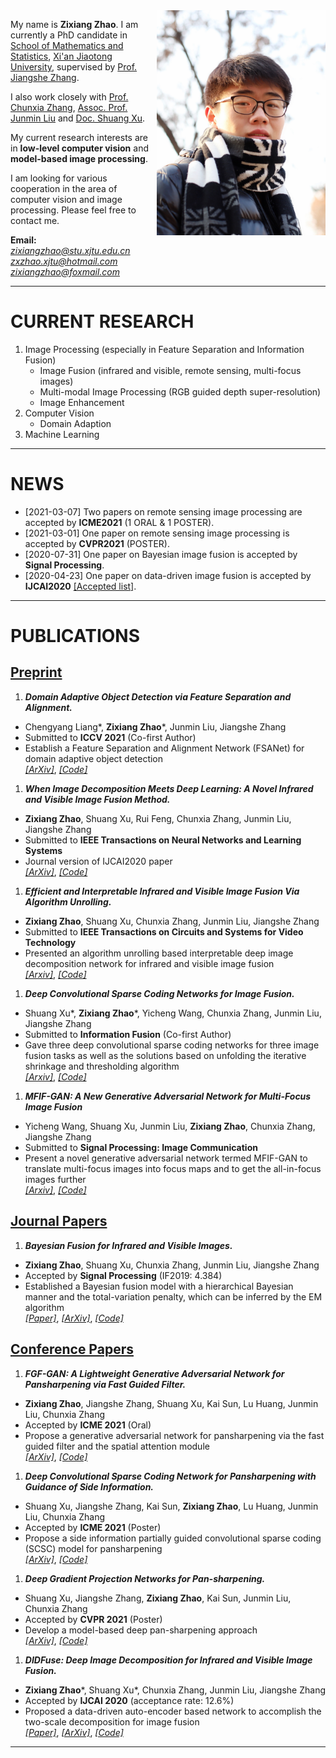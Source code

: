 <img align="right" src="images//me.jpg" height="360px"/>

My name is **Zixiang Zhao**. I am currently a PhD candidate in [School of Mathematics and Statistics](http://math.xjtu.edu.cn/), [Xi'an Jiaotong University](http://www.xjtu.edu.cn/), supervised by [Prof. Jiangshe Zhang](http://gr.xjtu.edu.cn/web/jszhang). 

I also work closely with [Prof. Chunxia Zhang](https://scholar.google.com/citations?user=b5KG5awAAAAJ&hl=zh-CN), [Assoc. Prof. Junmin Liu](https://scholar.google.com/citations?user=C9lKEu8AAAAJ&hl=zh-CN) and [Doc. Shuang Xu](https://xsxjtu.github.io/).

My current research interests are in **low-level computer vision** and **model-based image processing**.

I am looking for various cooperation in the area of computer vision and image processing. Please feel free to contact me.

**Email:**  
*zixiangzhao@stu.xjtu.edu.cn*  
*zxzhao.xjtu@hotmail.com*  
*zixiangzhao@foxmail.com*

---
# CURRENT RESEARCH

1. Image Processing (especially in Feature Separation and Information Fusion)
   - Image Fusion (infrared and visible, remote sensing, multi-focus images)
   - Multi-modal Image Processing (RGB guided depth super-resolution)
   - Image Enhancement
2. Computer Vision
   - Domain Adaption
3. Machine Learning

---
# NEWS
- [2021-03-07] Two papers on remote sensing image processing are accepted by **ICME2021** (1 ORAL & 1 POSTER).
- [2021-03-01] One paper on remote sensing image processing is accepted by **CVPR2021** (POSTER).  
- [2020-07-31] One paper on Bayesian image fusion is accepted by **Signal Processing**.  
- [2020-04-23] One paper on data-driven image fusion is accepted by **IJCAI2020** [\[Accepted list\]](http://static.ijcai.org/2020-accepted_papers.html).

---

# PUBLICATIONS

## <u> Preprint </u>

1. ***Domain Adaptive Object Detection via Feature Separation and Alignment.***
* Chengyang Liang\*, **Zixiang Zhao**\*, Junmin Liu, Jiangshe Zhang
* Submitted to **ICCV 2021** (Co-first Author) 
* Establish a Feature Separation and Alignment Network (FSANet) for domain adaptive object detection    
[*[ArXiv]*](https://arxiv.org/abs/2012.08689), [*[Code]*]()

1. ***When Image Decomposition Meets Deep Learning: A Novel Infrared and Visible Image Fusion Method.***
* **Zixiang Zhao**, Shuang Xu, Rui Feng, Chunxia Zhang, Junmin Liu, Jiangshe Zhang 
* Submitted to **IEEE Transactions on Neural Networks and Learning Systems**
* Journal version of IJCAI2020 paper    
[*[ArXiv]*](https://arxiv.org/abs/2009.01315), [*[Code]*]()

1. ***Efficient and Interpretable Infrared and Visible Image Fusion Via Algorithm Unrolling.***
* **Zixiang Zhao**, Shuang Xu, Chunxia Zhang, Junmin Liu, Jiangshe Zhang
* Submitted to **IEEE Transactions on Circuits and Systems for Video Technology**
* Presented an algorithm unrolling based interpretable deep image decomposition network for infrared and visible image fusion  
[*[Arxiv]*](https://arxiv.org/abs/2005.05896), [*[Code]*]()

1. ***Deep Convolutional Sparse Coding Networks for Image Fusion.***
* Shuang Xu\*, **Zixiang Zhao**\*, Yicheng Wang, Chunxia Zhang, Junmin Liu, Jiangshe Zhang
* Submitted to **Information Fusion** (Co-first Author) 
* Gave three deep convolutional sparse coding networks for three image fusion tasks as well as the solutions based on unfolding the iterative shrinkage and thresholding algorithm    
[*[Arxiv]*](https://arxiv.org/abs/2005.08448), [*[Code]*]()

1. ***MFIF-GAN: A New Generative Adversarial Network for Multi-Focus Image Fusion***
* Yicheng Wang, Shuang Xu, Junmin Liu, **Zixiang Zhao**, Chunxia Zhang, Jiangshe Zhang
* Submitted to **Signal Processing: Image Communication**
* Present a novel generative adversarial network termed MFIF-GAN to translate multi-focus images into focus maps and to get the all-in-focus images further    
[*[Arxiv]*](https://arxiv.org/abs/2009.09718v2), [*[Code]*]()


## <u> Journal Papers </u>

1. ***Bayesian Fusion for Infrared and Visible Images.***
* **Zixiang Zhao**, Shuang Xu, Chunxia Zhang, Junmin Liu, Jiangshe Zhang
* Accepted by **Signal Processing** (IF2019: 4.384)     
* Established a Bayesian fusion model with a hierarchical Bayesian manner and the total-variation penalty, which can be inferred by the EM algorithm  
[*[Paper]*](https://www.sciencedirect.com/science/article/pii/S0165168420302772), [*[ArXiv]*](https://arxiv.org/abs/2005.05839), [*[Code]*](https://github.com/Zhaozixiang1228/IVIF-Bayesian-Fusion)

## <u> Conference Papers </u>

1. ***FGF-GAN: A Lightweight Generative Adversarial Network for Pansharpening via Fast Guided Filter.***
* **Zixiang Zhao**, Jiangshe Zhang, Shuang Xu, Kai Sun, Lu Huang, Junmin Liu, Chunxia Zhang
* Accepted by **ICME 2021** (Oral)
* Propose a generative adversarial network for pansharpening via the fast guided filter and the spatial attention module  
[*[ArXiv]*](https://arxiv.org/abs/2101.00062), [*[Code]*](https://github.com/Zhaozixiang1228/Pansharpening-FGF-GAN)

1. ***Deep Convolutional Sparse Coding Network for Pansharpening with Guidance of Side Information.***
* Shuang Xu, Jiangshe Zhang, Kai Sun, **Zixiang Zhao**, Lu Huang, Junmin Liu, Chunxia Zhang
* Accepted by **ICME 2021** (Poster)
* Propose a side information partially guided convolutional sparse coding (SCSC) model for pansharpening  
[*[ArXiv]*](https://arxiv.org/abs/2103.05946), [*[Code]*](https://github.com/xsxjtu)

1. ***Deep Gradient Projection Networks for Pan-sharpening.***
* Shuang Xu, Jiangshe Zhang, **Zixiang Zhao**, Kai Sun, Junmin Liu, Chunxia Zhang
* Accepted by **CVPR 2021** (Poster)
* Develop a model-based deep pan-sharpening approach  
[*[ArXiv]*](https://arxiv.org/abs/2103.04584), [*[Code]*](https://github.com/xsxjtu/GPPNN)

1. ***DIDFuse: Deep Image Decomposition for Infrared and Visible Image Fusion.***
* **Zixiang Zhao**\*, Shuang Xu\*, Chunxia Zhang, Junmin Liu, Jiangshe Zhang
* Accepted by **IJCAI 2020** (acceptance rate: 12.6%)
* Proposed a data-driven auto-encoder based network to accomplish the two-scale decomposition for image fusion  
[*[Paper]*](https://www.ijcai.org/Proceedings/2020/135), [*[ArXiv]*](https://arxiv.org/abs/2003.09210v1), [*[Code]*](https://github.com/Zhaozixiang1228/IVIF-DIDFuse)

---

